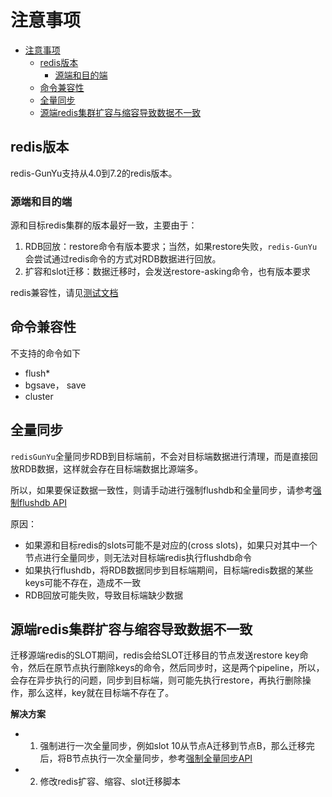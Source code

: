 # 注意事项

- [注意事项](#注意事项)
  - [redis版本](#redis版本)
    - [源端和目的端](#源端和目的端)
  - [命令兼容性](#命令兼容性)
  - [全量同步](#全量同步)
  - [源端redis集群扩容与缩容导致数据不一致](#源端redis集群扩容与缩容导致数据不一致)




## redis版本

redis-GunYu支持从4.0到7.2的redis版本。

### 源端和目的端

源和目标redis集群的版本最好一致，主要由于：
1. RDB回放：restore命令有版本要求；当然，如果restore失败，`redis-GunYu`会尝试通过redis命令的方式对RDB数据进行回放。
2. 扩容和slot迁移：数据迁移时，会发送restore-asking命令，也有版本要求

redis兼容性，请见[测试文档](test_zh.md#版本兼容测试)


## 命令兼容性

不支持的命令如下
- flush*
- bgsave， save
- cluster


## 全量同步

`redisGunYu`全量同步RDB到目标端前，不会对目标端数据进行清理，而是直接回放RDB数据，这样就会存在目标端数据比源端多。

所以，如果要保证数据一致性，则请手动进行强制flushdb和全量同步，请参考[强制flushdb API](API_zh.md#强制全量同步)


原因：   
- 如果源和目标redis的slots可能不是对应的(cross slots)，如果只对其中一个节点进行全量同步，则无法对目标端redis执行flushdb命令
- 如果执行flushdb，将RDB数据同步到目标端期间，目标端redis数据的某些keys可能不存在，造成不一致
- RDB回放可能失败，导致目标端缺少数据



## 源端redis集群扩容与缩容导致数据不一致


迁移源端redis的SLOT期间，redis会给SLOT迁移目的节点发送restore key命令，然后在原节点执行删除keys的命令，然后同步时，这是两个pipeline，所以，会存在异步执行的问题，同步到目标端，则可能先执行restore，再执行删除操作，那么这样，key就在目标端不存在了。


**解决方案**

- 1. 强制进行一次全量同步，例如slot 10从节点A迁移到节点B，那么迁移完后，将B节点执行一次全量同步，参考[强制全量同步API](API_zh.md#强制全量同步)
- 2. 修改redis扩容、缩容、slot迁移脚本

